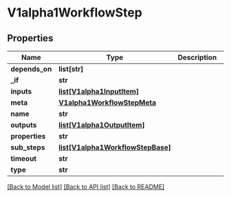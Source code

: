 # V1alpha1WorkflowStep

## Properties
Name | Type | Description | Notes
------------ | ------------- | ------------- | -------------
**depends_on** | **list[str]** |  | [optional] 
**_if** | **str** |  | [optional] 
**inputs** | [**list[V1alpha1InputItem]**](V1alpha1InputItem.md) |  | [optional] 
**meta** | [**V1alpha1WorkflowStepMeta**](V1alpha1WorkflowStepMeta.md) |  | [optional] 
**name** | **str** |  | [optional] 
**outputs** | [**list[V1alpha1OutputItem]**](V1alpha1OutputItem.md) |  | [optional] 
**properties** | **str** |  | [optional] 
**sub_steps** | [**list[V1alpha1WorkflowStepBase]**](V1alpha1WorkflowStepBase.md) |  | [optional] 
**timeout** | **str** |  | [optional] 
**type** | **str** |  | 

[[Back to Model list]](../vela-client/README.md#documentation-for-models) [[Back to API list]](../vela-client/README.md#documentation-for-api-endpoints) [[Back to README]](../vela-client/README.md)

